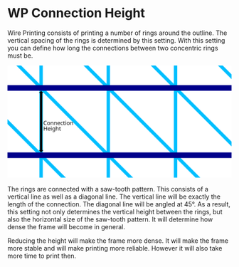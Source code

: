 WP Connection Height
====
Wire Printing consists of printing a number of rings around the outline. The vertical spacing of the rings is determined by this setting. With this setting you can define how long the connections between two concentric rings must be.

![Wire Printing visualised from the side, marking the height](images/wireframe_height.svg)

The rings are connected with a saw-tooth pattern. This consists of a vertical line as well as a diagonal line. The vertical line will be exactly the length of the connection. The diagonal line will be angled at 45°. As a result, this setting not only determines the vertical height between the rings, but also the horizontal size of the saw-tooth pattern. It will determine how dense the frame will become in general.

Reducing the height will make the frame more dense. It will make the frame more stable and will make printing more reliable. However it will also take more time to print then.